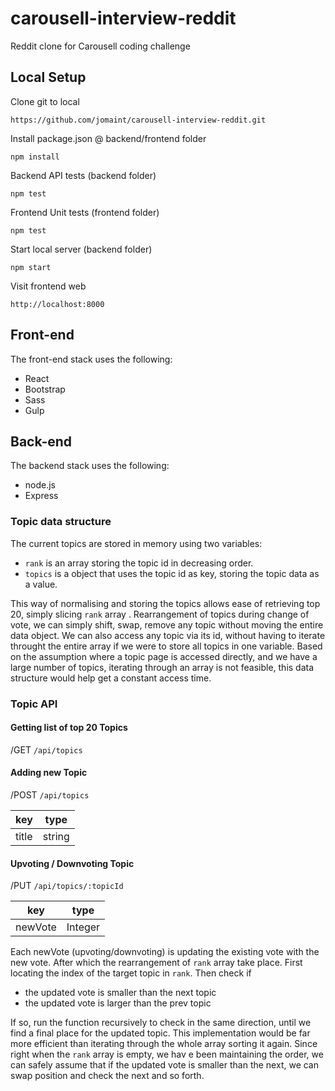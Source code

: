 # carousell-interview-reddit
Reddit clone for Carousell coding challenge

## Local Setup
Clone git to local
```
https://github.com/jomaint/carousell-interview-reddit.git
```

Install package.json @ backend/frontend folder
```
npm install
```

Backend API tests (backend folder)
```
npm test
```  

Frontend Unit tests (frontend folder)
```
npm test
```  


Start local server (backend folder)
```
npm start
```  

Visit frontend web
```
http://localhost:8000
```

## Front-end
The front-end stack uses the following:
- React
- Bootstrap
- Sass
- Gulp


## Back-end
The backend stack uses the following:
- node.js
- Express

### Topic data structure
The current topics are stored in memory using two variables:
- `rank` is an array storing the topic id in decreasing order.
- `topics` is a object that uses the topic id as key, storing the topic data as a value.

This way of normalising and storing the topics allows ease of retrieving top 20, simply slicing `rank` array . Rearrangement of topics during change of vote, we can simply shift, swap, remove any topic without moving the entire data object. We can also access any topic via its id, without having to iterate throught the entire array if we were to store all topics in one variable. Based on the assumption where a topic page is accessed directly, and we have a large number of topics, iterating through an array is not feasible, this data structure would help get a constant access time.

### Topic API
#### Getting list of top 20 Topics
/GET `/api/topics`

#### Adding new Topic
/POST `/api/topics`

| key | type |
| ------ | ------ |
| title | string |

#### Upvoting / Downvoting  Topic
/PUT `/api/topics/:topicId`

| key | type |
| ------ | ------ |
| newVote | Integer |

Each newVote (upvoting/downvoting) is updating the existing vote with the new vote.
After which the rearrangement of `rank` array take place. First locating the index of the target topic in `rank`.
Then check if
- the updated vote is smaller than the next topic
- the updated vote is larger than the prev topic

If so, run the function recursively to check in the same direction, until we find a final place for the updated topic. This implementation would be far more efficient than iterating through the whole array sorting it again. Since right when the `rank` array is empty, we hav e been maintaining the order, we can safely assume that if the updated vote is smaller than the next, we can swap position and check the next and so forth.
